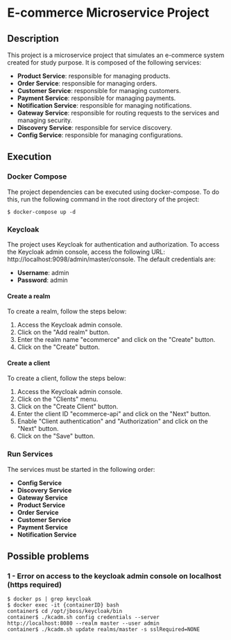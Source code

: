 # E-commerce Microservice Project

## Description

This project is a microservice project that simulates an e-commerce system created for study purpose. It is composed of the following services:
- **Product Service**: responsible for managing products.
- **Order Service**: responsible for managing orders.
- **Customer Service**: responsible for managing customers.
- **Payment Service**: responsible for managing payments.
- **Notification Service**: responsible for managing notifications.
- **Gateway Service**: responsible for routing requests to the services and managing security.
- **Discovery Service**: responsible for service discovery.
- **Config Service**: responsible for managing configurations.

## Execution

### **Docker Compose**

The project dependencies can be executed using docker-compose. To do this, run the following command in the root directory of the project:

```shell
$ docker-compose up -d
```
### **Keycloak**

The project uses Keycloak for authentication and authorization. To access the Keycloak admin console, access the following URL: http://localhost:9098/admin/master/console. The default credentials are:
- **Username**: admin
- **Password**: admin

#### **Create a realm**

To create a realm, follow the steps below:
1. Access the Keycloak admin console.
2. Click on the "Add realm" button.
3. Enter the realm name "ecommerce" and click on the "Create" button.
4. Click on the "Create" button.

#### **Create a client**

To create a client, follow the steps below:
1. Access the Keycloak admin console.
2. Click on the "Clients" menu.
3. Click on the "Create Client" button.
4. Enter the client ID "ecommerce-api" and click on the "Next" button.
5. Enable "Client authentication" and "Authorization" and click on the "Next" button.
6. Click on the "Save" button.

### **Run Services**

The services must be started in the following order:
- **Config Service**
- **Discovery Service**
- **Gateway Service**
- **Product Service**
- **Order Service**
- **Customer Service**
- **Payment Service**
- **Notification Service**

## Possible problems

### 1 - Error on access to the keycloak admin console on localhost (https required)
```shell
$ docker ps | grep keycloak
$ docker exec -it {containerID} bash
container$ cd /opt/jboss/keycloak/bin
container$ ./kcadm.sh config credentials --server http://localhost:8080 --realm master --user admin
container$ ./kcadm.sh update realms/master -s sslRequired=NONE
```
